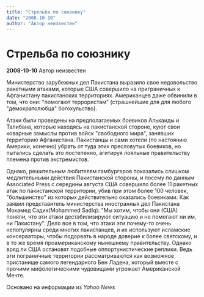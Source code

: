 ```yaml
---
title: "Стрельба по союзнику"
date: "2008-10-10"
author: "Автор неизвестен"
---
```


# Стрельба по союзнику

**2008-10-10** Автор неизвестен

Министерство зарубежных дел Пакистана выразило свое недовольство ракетными атаками, которые США совершило на приграничных к Афганистану пакистанских территориях. Американцев даже обвинили в том, что они: "помогают террористам" (страшнейшие для для любого "демократолюбца" богохульство).

Атаки были проведены на предполагаемых боевиков Алькаиды и Талибана, которые находясь на пакистанской стороне, куют свои коварные замыслы против войск "свободного мира", занявших территорию Афганистана. Пакистанцы и сами хотели (по настоянию Америки, конечно) убрать от туда этих пресловутых боевиков, но пытались сделать это постепенно, агитируя лояльные правительству племена против экстремистов.

Однако, решительным любителям гамбургеров показались слишком медлительными действия Пакистанской стороны, и посему по данным Associated Press с середины августа США совершило более 11 ракетных атак по пакистанской территории, убив при этом более 100 человек, "большинство" из которых действительно оказались боевиками. Как заявил представитель министерства иностранных дел Пакистана Мохамед Садик(Mohammed Sadiq): "Мы хотим, чтобы они (США) поняли, что эти атаки дестабилизируют ситуацию и не помогают ни им, ни Пакистану". Дело все в том, что атаки эти почему-то очень непопулярны среди многих пакистанцев, и их используют исламские консерваторы, чтобы подорвать в народе доверие к более светскому, и в то же время проамериканскому нынешнему правительству. Однако вряд ли США остановят подобные оппортунистические реплики. Ведь эти пограничные территории рассматриваются как возможное пристанище самого легендарного Бен Ладена, который вместе с прочими мифологическими чудовищами угрожает Американской Мечте.

Основано на информации из *Yahoo News*